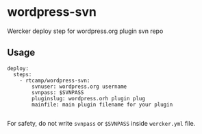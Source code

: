 # wordpress-svn

Wercker deploy step for wordpress.org plugin svn repo

## Usage

```
deploy:
  steps:
    - rtcamp/wordpress-svn:
        svnuser: wordpress.org username
        svnpass: $SVNPASS
        pluginslug: wordpress.orh plugin plug
        mainfile: main plugin filename for your plugin
        
```

For safety, do not write `svnpass` or `$SVNPASS` inside `wercker.yml` file. 
